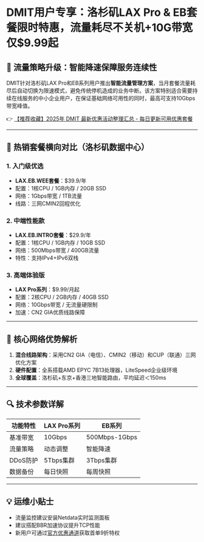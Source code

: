 # DMIT用户专享：洛杉矶LAX Pro & EB套餐限时特惠，流量耗尽不关机+10G带宽仅$9.99起

## 🔄 流量策略升级：智能降速保障服务连续性
DMIT针对洛杉矶LAX Pro和EB系列用户推出**智能流量管理方案**，当月套餐流量耗尽后自动切换为限速模式，避免传统停机造成的业务中断。该方案特别适合需要持续在线服务的中小企业用户，在保证基础网络可用性的同时，最高可支持10Gbps带宽峰值。

👉 [【推荐收藏】2025年 DMIT 最新优惠活动整理汇总 - 每日更新可用优惠套餐](https://bit.ly/dmit_coupon)

---

## 🌟 热销套餐横向对比（洛杉矶数据中心）
### 1. 入门级优选
- **LAX.EB.WEE套餐**：$39.9/年
- 配置：1核CPU / 1GB内存 / 20GB SSD
- 网络：1Gbps带宽 / 1TB流量
- 线路：三网CMIN2回程优化

### 2. 中端性能款
- **LAX.EB.INTRO套餐**：$29.9/年
- 配置：1核CPU / 1GB内存 / 10GB SSD
- 网络：500Mbps带宽 / 400GB流量
- 特性：支持IPv4+IPv6双栈

### 3. 高端体验版
- **LAX Pro系列**：$9.99/月起
- 配置：2核CPU / 2GB内存 / 40GB SSD
- 网络：10Gbps带宽 / 无流量硬限制
- 加速：CN2 GIA优质线路保障

---

## 🚀 核心网络优势解析
1. **混合线路架构**：采用CN2 GIA（电信）、CMIN2（移动）和CUP（联通）三网优化方案
2. **硬件配置**：全系搭载AMD EPYC 7B13处理器，LiteSpeed企业级环境
3. **全球覆盖**：洛杉矶+东京+香港三地智能路由，平均延迟＜150ms

---

## 🔍 技术参数详解
| 功能特性        | LAX Pro系列 | EB系列     |
|----------------|-------------|------------|
| 基准带宽        | 10Gbps      | 500Mbps-1Gbps |
| 流量策略        | 动态调整    | 智能降速   |
| DDoS防护       | 5Tbps集群   | 3Tbps集群  |
| 数据备份        | 每日快照    | 每周快照   |

---

## 💡 运维小贴士
- 流量监控建议安装Netdata实时监测面板
- 建议搭配BBR加速协议提升TCP性能
- 新用户可通过[官方优惠通道](https://bit.ly/dmit_coupon)获取首单9折特权